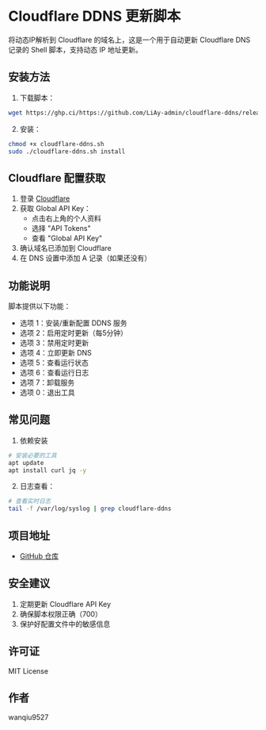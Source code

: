 # Cloudflare DDNS 更新脚本

将动态IP解析到 Cloudflare 的域名上，这是一个用于自动更新 Cloudflare DNS 记录的 Shell 脚本，支持动态 IP 地址更新。

## 安装方法

1. 下载脚本：
```bash
wget https://ghp.ci/https://github.com/LiAy-admin/cloudflare-ddns/releases/download/fc-ddns.sh/cloudflare-ddns.sh
```

2. 安装：
```bash
chmod +x cloudflare-ddns.sh
sudo ./cloudflare-ddns.sh install
```

## Cloudflare 配置获取

1. 登录 [Cloudflare](https://dash.cloudflare.com)
2. 获取 Global API Key：
   - 点击右上角的个人资料
   - 选择 "API Tokens"
   - 查看 "Global API Key"
3. 确认域名已添加到 Cloudflare
4. 在 DNS 设置中添加 A 记录（如果还没有）

## 功能说明

脚本提供以下功能：
- 选项 1：安装/重新配置 DDNS 服务
- 选项 2：启用定时更新（每5分钟）
- 选项 3：禁用定时更新
- 选项 4：立即更新 DNS
- 选项 5：查看运行状态
- 选项 6：查看运行日志
- 选项 7：卸载服务
- 选项 0：退出工具

## 常见问题

1. 依赖安装
```bash
# 安装必要的工具
apt update
apt install curl jq -y
```

2. 日志查看：
```bash
# 查看实时日志
tail -f /var/log/syslog | grep cloudflare-ddns
```

## 项目地址

- [GitHub 仓库](https://github.com/LiAy-admin/cloudflare-ddns)

## 安全建议

1. 定期更新 Cloudflare API Key
2. 确保脚本权限正确（700）
3. 保护好配置文件中的敏感信息

## 许可证

MIT License

## 作者

wanqiu9527
